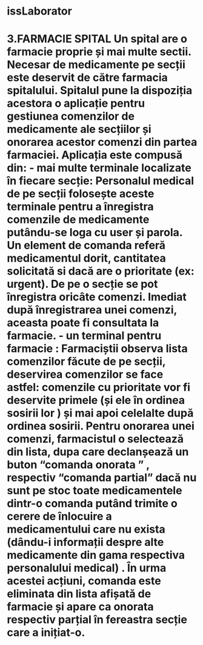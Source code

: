 # issLaborator

<h1>3.FARMACIE SPITAL
Un spital are o farmacie proprie și mai multe sectii. Necesar de medicamente pe secții este deservit de către farmacia spitalului. Spitalul pune la dispoziția acestora o aplicație pentru gestiunea comenzilor de medicamente ale secțiilor și onorarea acestor comenzi din partea farmaciei. Aplicația este compusă din:
	- mai multe terminale localizate în fiecare secție: Personalul medical de pe secții folosește aceste terminale pentru a înregistra comenzile de medicamente putându-se loga cu user și parola.  Un element de comanda referă medicamentul dorit, cantitatea solicitată si dacă are o prioritate (ex: urgent). De pe o secție se pot înregistra oricâte comenzi. Imediat după înregistrarea unei comenzi, aceasta poate fi consultata la farmacie.
	- un terminal pentru farmacie : Farmaciștii observa lista comenzilor făcute de pe secții, deservirea comenzilor se face astfel: comenzile cu prioritate vor fi deservite primele (și ele în ordinea sosirii lor ) și mai apoi celelalte după ordinea sosirii. Pentru onorarea unei comenzi, farmacistul o selectează din lista, dupa care declanșează un buton “comanda onorata ” , respectiv “comanda partial” dacă nu sunt pe stoc toate medicamentele dintr-o comanda putând trimite o cerere de înlocuire a medicamentului care nu exista (dându-i informații despre alte medicamente din gama respectiva personalului medical) . În urma acestei acțiuni, comanda este eliminata din lista afișată de farmacie și apare ca onorata respectiv parțial  în fereastra secție care a inițiat-o. 
</h1>
